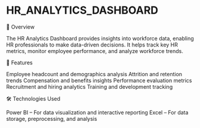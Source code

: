 # HR_ANALYTICS_DASHBOARD
📌 Overview

The HR Analytics Dashboard provides insights into workforce data, enabling HR professionals to make data-driven decisions. It helps track key HR metrics, monitor employee performance, and analyze workforce trends.

🚀 Features

Employee headcount and demographics analysis
Attrition and retention trends 
Compensation and benefits insights
Performance evaluation metrics
Recruitment and hiring analytics
Training and development tracking

🛠️ Technologies Used

Power BI – For data visualization and interactive reporting
Excel – For data storage, preprocessing, and analysis
